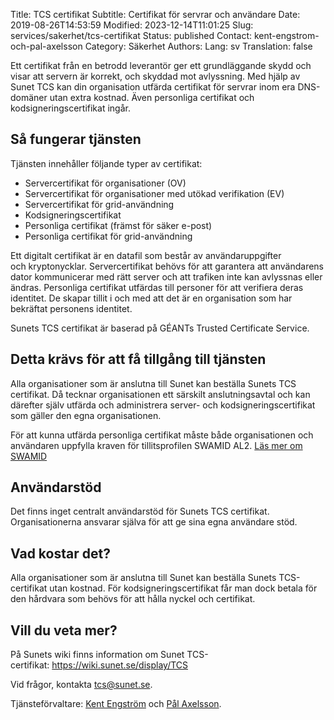 Title: TCS certifikat
Subtitle: Certifikat för servrar och användare
Date: 2019-08-26T14:53:59
Modified: 2023-12-14T11:01:25
Slug: services/sakerhet/tcs-certifikat
Status: published
Contact: kent-engstrom-och-pal-axelsson
Category: Säkerhet
Authors: 
Lang: sv
Translation: false

Ett certifikat från en betrodd leverantör ger ett grundläggande skydd och visar att servern är korrekt, och skyddad mot avlyssning. Med hjälp av Sunet TCS kan din organisation utfärda certifikat för servrar inom era DNS-domäner utan extra kostnad. Även personliga certifikat och kodsigneringscertifikat ingår.


Så fungerar tjänsten
--------------------


Tjänsten innehåller följande typer av certifikat:


* Servercertifikat för organisationer (OV)
* Servercertifikat för organisationer med utökad verifikation (EV)
* Servercertifikat för grid-användning
* Kodsigneringscertifikat
* Personliga certifikat (främst för säker e-post)
* Personliga certifikat för grid-användning


Ett digitalt certifikat är en datafil som består av användaruppgifter och kryptonycklar. Servercertifikat behövs för att garantera att användarens dator kommunicerar med rätt server och att trafiken inte kan avlyssnas eller ändras. Personliga certifikat utfärdas till personer för att verifiera deras identitet. De skapar tillit i och med att det är en organisation som har bekräftat personens identitet.


Sunets TCS certifikat är baserad på GÉANTs Trusted Certificate Service.


Detta krävs för att få tillgång till tjänsten
---------------------------------------------


Alla organisationer som är anslutna till Sunet kan beställa Sunets TCS certifikat. Då tecknar organisationen ett särskilt anslutningsavtal och kan därefter själv utfärda och administrera server- och kodsigneringscertifikat som gäller den egna organisationen.


För att kunna utfärda personliga certifikat måste både organisationen och användaren uppfylla kraven för tillitsprofilen SWAMID AL2. [Läs mer om SWAMID](http://web-wp.sunet.se/om-sunet/om-swamid/)


Användarstöd
------------


Det finns inget centralt användarstöd för Sunets TCS certifikat. Organisationerna ansvarar själva för att ge sina egna användare stöd.


**Vad kostar det?**
-------------------


Alla organisationer som är anslutna till Sunet kan beställa Sunets TCS-certifikat utan kostnad. För kodsigneringscertifikat får man dock betala för den hårdvara som behövs för att hålla nyckel och certifikat.


Vill du veta mer?
-----------------


På Sunets wiki finns information om Sunet TCS-certifikat: <https://wiki.sunet.se/display/TCS>


Vid frågor, kontakta [tcs@sunet.se](mailto:tcs@sunet.se).


Tjänsteförvaltare: [Kent Engström](mailto:kent@nsc.liu.se) och [Pål Axelsson](mailto:pax@sunet.se).


